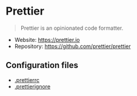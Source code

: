 # Prettier

> Prettier is an opinionated code formatter.

- Website: https://prettier.io
- Repository: https://github.com/prettier/prettier

## Configuration files

- [.prettierrc](../../../.prettierrc)
- [.prettierignore](../../../.prettierignore)
